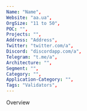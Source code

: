 ```yaml
--- 
Name: "Name", 
Website: "aa.ua", 
OrgSize: "11 to 50", 
POC: "", 
Projects: "", 
Address: "Address", 
Twitter: "twitter.com/a", 
Discord: "discordapp.com/a",
Telegram: "t.me/a", 
Architecture: "",  
Segment: "", 
Category: "", 
Application-Category: "", 
Tags: "Validators",
--- 
```

<!--lang:en--> 
Overview
<!--lang:es--] 

<!--lang:de--] 

<!--lang:fr--] 

<!--lang:pl--] 

<!--lang:uk--] 

[!--lang:*--> 